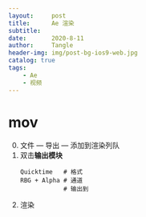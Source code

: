 ```yaml
---
layout:     post
title:      Ae 渲染
subtitle:   
date:       2020-8-11
author:     Tangle
header-img: img/post-bg-ios9-web.jpg
catalog: true
tags:
    - Ae
    - 视频
---
```


# mov

0. 文件 — 导出 — 添加到渲染列队
0. 双击**输出模块**
    ```
    Quicktime   # 格式
    RBG + Alpha # 通道
                # 输出到
    ```
0. 渲染
